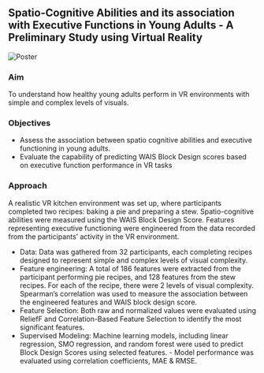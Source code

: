 ## Spatio-Cognitive Abilities and its association with Executive Functions in Young Adults - A Preliminary Study using Virtual Reality

![Poster](https://github.com/user-attachments/assets/27deb8c8-a2f7-4500-8041-23492b994e86)

### Aim
To understand how healthy young adults perform in VR environments with simple and complex levels of visuals.
 
### Objectives
- Assess the association between spatio cognitive abilities and executive functioning in young adults.
- Evaluate the capability of predicting WAIS Block Design scores based on executive function performance in VR tasks

### Approach
A realistic VR kitchen environment was set up, where participants completed two recipes: baking a pie and preparing a stew. Spatio-cognitive abilities were measured using the WAIS Block Design Score. Features representing executive functioning were engineered from  the data recorded from the participants’ activity in the VR environment. 

- Data: Data was gathered from 32 participants, each completing recipes designed to represent simple and complex levels of visual complexity.
- Feature engineering: A total of 186 features were extracted from the participant performing pie recipes, and 128 features from the stew recipes. For each of the recipe, there were 2 levels of visual complexity. Spearman’s correlation was used to measure the association between the engineered features and WAIS block design score.
- Feature Selection: Both raw and normalized values were evaluated using ReliefF and Correlation-Based Feature Selection to identify the most significant features.
- Supervised Modeling: Machine learning models, including linear regression, SMO regression, and random forest were used to predict Block Design Scores using selected features.  - Model performance was evaluated using correlation coefficients, MAE & RMSE.





